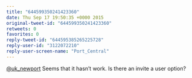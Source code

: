 ```yaml
---
title: "644599350241423360"
date: Thu Sep 17 19:50:35 +0000 2015
original-tweet-id: "644599350241423360"
retweets: 0
favorites: 0
reply-tweet-id: "644595385265225728"
reply-user-id: "3122072210"
reply-user-screen-name: "Port_Central"
---
```

<a href="https://twitter.com/uk_newport">@uk_newport</a> Seems that it hasn’t work. Is there an invite a user option?
